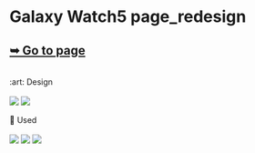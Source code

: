# Galaxy Watch5 page_redesign
<a href="https://haezoo25.github.io/Galaxy-Watch5-page_redesign/">➥ Go to page</a>
--------------------------------------
<br>
:art: Design <br><br>
<img src="https://img.shields.io/badge/Figma-F24E1E?style=for-the-badge&logo=Figma&logoColor=white"> <img src="https://img.shields.io/badge/Photoshop-31A8FF?style=for-the-badge&logo=Adobe Photoshop&logoColor=white">

:green_heart: Used <br><br>
<img src="https://img.shields.io/badge/HTML5-E34F26?style=for-the-badge&logo=HTML5&logoColor=white">
<img src="https://img.shields.io/badge/CSS3-1572B6?style=for-the-badge&logo=CSS3&logoColor=white">
<img src="https://img.shields.io/badge/JavaScript-F7DF1E?style=for-the-badge&logo=JavaScript&logoColor=black" />
